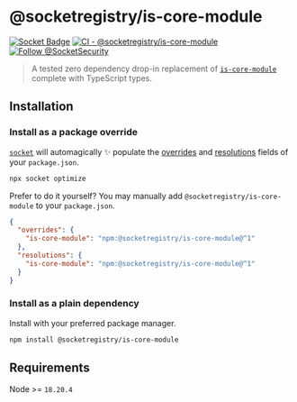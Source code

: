 # @socketregistry/is-core-module

[![Socket Badge](https://socket.dev/api/badge/npm/package/@socketregistry/is-core-module)](https://socket.dev/npm/package/@socketregistry/is-core-module)
[![CI - @socketregistry/is-core-module](https://github.com/SocketDev/socket-registry-js/actions/workflows/test.yml/badge.svg)](https://github.com/SocketDev/socket-registry-js/actions/workflows/test.yml)
[![Follow @SocketSecurity](https://img.shields.io/twitter/follow/SocketSecurity?style=social)](https://twitter.com/SocketSecurity)

> A tested zero dependency drop-in replacement of
> [`is-core-module`](https://socket.dev/npm/package/is-core-module) complete
> with TypeScript types.

## Installation

### Install as a package override

[`socket`](https://socket.dev/npm/package/socket) will automagically :sparkles:
populate the
[overrides](https://docs.npmjs.com/cli/v9/configuring-npm/package-json#overrides)
and [resolutions](https://yarnpkg.com/configuration/manifest#resolutions) fields
of your `package.json`.

```sh
npx socket optimize
```

Prefer to do it yourself? You may manually add `@socketregistry/is-core-module`
to your `package.json`.

```json
{
  "overrides": {
    "is-core-module": "npm:@socketregistry/is-core-module@^1"
  },
  "resolutions": {
    "is-core-module": "npm:@socketregistry/is-core-module@^1"
  }
}
```

### Install as a plain dependency

Install with your preferred package manager.

```sh
npm install @socketregistry/is-core-module
```

## Requirements

Node >= `18.20.4`

